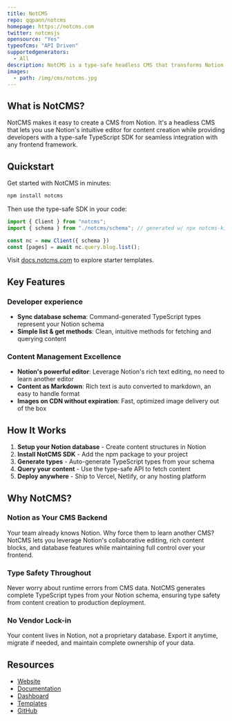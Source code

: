 ```yaml
---
title: NotCMS
repo: qqpann/notcms
homepage: https://notcms.com
twitter: notcmsjs
opensource: "Yes"
typeofcms: "API Driven"
supportedgenerators:
  - All
description: NotCMS is a type-safe headless CMS that transforms Notion into a powerful content backend. Write content in Notion's familiar interface and publish instantly to any framework with full TypeScript support.
images:
  - path: /img/cms/notcms.jpg
---
```


## What is NotCMS?

NotCMS makes it easy to create a CMS from Notion. It's a headless CMS that lets you use Notion's intuitive editor for content creation while providing developers with a type-safe TypeScript SDK for seamless integration with any frontend framework.

## Quickstart

Get started with NotCMS in minutes:

```bash
npm install notcms
```

Then use the type-safe SDK in your code:

```typescript
import { Client } from "notcms";
import { schema } from "./notcms/schema"; // generated w/ npx notcms-kit pull

const nc = new Client({ schema })
const [pages] = await nc.query.blog.list();
```

Visit [docs.notcms.com](https://docs.notcms.com) to explore starter templates.

## Key Features

### Developer experience

- **Sync database schema**: Command-generated TypeScript types represent your Notion schema
- **Simple list & get methods**: Clean, intuitive methods for fetching and querying content

### Content Management Excellence

- **Notion's powerful editor**: Leverage Notion's rich text editing, no need to learn another editor
- **Content as Markdown**: Rich text is auto converted to markdown, an easy to handle format
- **Images on CDN without expiration**: Fast, optimized image delivery out of the box

## How It Works

1. **Setup your Notion database** - Create content structures in Notion
2. **Install NotCMS SDK** - Add the npm package to your project
3. **Generate types** - Auto-generate TypeScript types from your schema
4. **Query your content** - Use the type-safe API to fetch content
5. **Deploy anywhere** - Ship to Vercel, Netlify, or any hosting platform

## Why NotCMS?

### Notion as Your CMS Backend

Your team already knows Notion. Why force them to learn another CMS? NotCMS lets you leverage Notion's collaborative editing, rich content blocks, and database features while maintaining full control over your frontend.

### Type Safety Throughout

Never worry about runtime errors from CMS data. NotCMS generates complete TypeScript types from your Notion schema, ensuring type safety from content creation to production deployment.

### No Vendor Lock-in

Your content lives in Notion, not a proprietary database. Export it anytime, migrate if needed, and maintain complete ownership of your data.

## Resources

- [Website](https://notcms.com)
- [Documentation](https://docs.notcms.com)
- [Dashboard](https://dash.notcms.com)
- [Templates](https://notcms.com/templates)
- [GitHub](https://github.com/qqpann/notcms)
